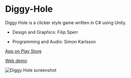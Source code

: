 # Diggy-Hole
Diggy Hole is a clicker style game written in C# using Unity.

* Design and Graphics: Filip Sperr

* Programming and Audio: Simon Karlsson

[App on Play Store](https://play.google.com/store/apps/details?id=com.GoobyGibbers.DiggyHoleIdleTapMiner)

[Web demo](https://torsk.net/games/diggyhole)

![Diggy Hole screenshot](https://torsk.net/games/diggyhole/preview.jpg "Diggy Hole preview")


